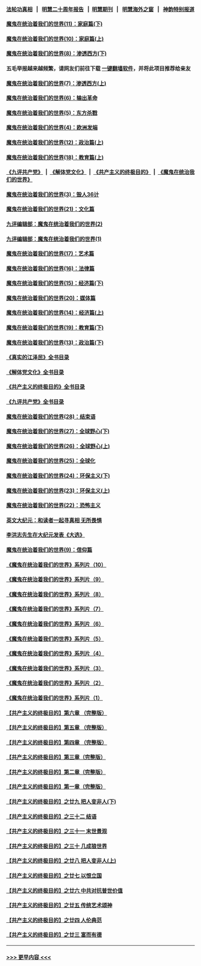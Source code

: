 #### [法轮功真相](https://github.com/gfw-breaker/truth/blob/master/README.md?t=0) &nbsp;&nbsp;|&nbsp;&nbsp; [明慧二十周年报告](https://github.com/gfw-breaker/mh-reports/blob/master/README.md?t=0) &nbsp;&nbsp;|&nbsp;&nbsp;[明慧期刊](https://github.com/gfw-breaker/mh-qikan) &nbsp;&nbsp;|&nbsp;&nbsp; [明慧海外之窗](https://github.com/gfw-breaker/mh-news/blob/master/README.md?t=0) &nbsp;&nbsp;|&nbsp;&nbsp; [神韵特别报道](https://github.com/gfw-breaker/mh-news/blob/master/shenyun.md?t=0)
#### [魔鬼在统治着我们的世界(11)：家庭篇(下)](../pages/nsc422/n10440961.md?t=11241301) 
#### [魔鬼在统治着我们的世界(10)：家庭篇(上)](../pages/nsc422/n10435448.md?t=11241301) 
#### [魔鬼在统治着我们的世界(8)：渗透西方(下)](../pages/nsc422/n10429603.md?t=11241301) 
#### 五毛举报越来越频繁，请网友们前往下载 [一键翻墙软件](https://github.com/gfw-breaker/ssr-accounts)，并将此项目推荐给亲友
#### [魔鬼在统治着我们的世界(7)：渗透西方(上)](../pages/nsc422/n10426013.md?t=11241301) 
#### [魔鬼在统治着我们的世界(6)：输出革命](../pages/nsc422/n10421536.md?t=11241301) 
#### [魔鬼在统治着我们的世界(5)：东方杀戮](../pages/nsc422/n10417707.md?t=11241301) 
#### [魔鬼在统治着我们的世界(4)：欧洲发端](../pages/nsc422/n10414890.md?t=11241301) 
#### [魔鬼在统治着我们的世界(12)：政治篇(上)](../pages/nsc422/n10444576.md?t=11241301) 
#### [魔鬼在统治着我们的世界(18)：教育篇(上)](../pages/nsc422/n10526970.md?t=11241301) 
#### [《九评共产党》](https://github.com/begood0513/9ping.md/blob/master/README.md) &nbsp;|&nbsp; [《解体党文化》](../../../../jtdwh.md/blob/master/README.md)  &nbsp;|&nbsp; [《共产主义的终极目的》](../../../../gczydzjmd.md/blob/master/README.md) &nbsp;|&nbsp; [《魔鬼在统治我们的世界》](../../../../mgztzwmdsj.md/blob/master/README.md) 
#### [魔鬼在统治着我们的世界(3)：毁人36计](../pages/nsc422/n10411583.md?t=11241301) 
#### [魔鬼在统治着我们的世界(21)：文化篇](../pages/nsc422/n10597706.md?t=11241301) 
#### [九评编辑部：魔鬼在统治着我们的世界(2)](../pages/nsc422/n10410036.md?t=11241301) 
#### [九评编辑部：魔鬼在统治着我们的世界(1)](../pages/nsc422/n10406825.md?t=11241301) 
#### [魔鬼在统治着我们的世界(17)：艺术篇](../pages/nsc422/n10499093.md?t=11241301) 
#### [魔鬼在统治着我们的世界(16)：法律篇](../pages/nsc422/n10485969.md?t=11241301) 
#### [魔鬼在统治着我们的世界(15)：经济篇(下)](../pages/nsc422/n10469975.md?t=11241301) 
#### [魔鬼在统治着我们的世界(20)：媒体篇](../pages/nsc422/n10586579.md?t=11241301) 
#### [魔鬼在统治着我们的世界(14)：经济篇(上)](../pages/nsc422/n10457370.md?t=11241301) 
#### [魔鬼在统治着我们的世界(19)：教育篇(下)](../pages/nsc422/n10564808.md?t=11241301) 
#### [魔鬼在统治着我们的世界(13)：政治篇(下)](../pages/nsc422/n10448270.md?t=11241301) 
#### [《真实的江泽民》全书目录](../pages/nsc422/n13721399.md?t=11241301) 
#### [《解体党文化》全书目录](../pages/nsc422/n13721157.md?t=11241301) 
#### [《共产主义的终极目的》全书目录](../pages/nsc422/n13721048.md?t=11241301) 
#### [《九评共产党》全书目录](../pages/nsc422/n13708085.md?t=11241301) 
#### [魔鬼在统治着我们的世界(28)：结束语](../pages/nsc422/n10936246.md?t=11241301) 
#### [魔鬼在统治着我们的世界(27)：全球野心(下)](../pages/nsc422/n10928319.md?t=11241301) 
#### [魔鬼在统治着我们的世界(26)：全球野心(上)](../pages/nsc422/n10900318.md?t=11241301) 
#### [魔鬼在统治着我们的世界(25)：全球化](../pages/nsc422/n10788205.md?t=11241301) 
#### [魔鬼在统治着我们的世界(24)：环保主义(下)](../pages/nsc422/n10695307.md?t=11241301) 
#### [魔鬼在统治着我们的世界(23)：环保主义(上)](../pages/nsc422/n10688613.md?t=11241301) 
#### [魔鬼在统治着我们的世界(22)：恐怖主义](../pages/nsc422/n10614727.md?t=11241301) 
#### [英文大纪元：和读者一起寻真相 无所畏惧](../pages/nsc422/n12542027.md?t=11241301) 
#### [李洪志先生在大纪元发表《大选》](../pages/nsc422/n12534746.md?t=11241301) 
#### [魔鬼在统治着我们的世界(9)：信仰篇](../pages/nsc422/n10432159.md?t=11241301) 
#### [《魔鬼在统治着我们的世界》系列片（10）](../pages/nsc422/n12292670.md?t=11241301) 
#### [《魔鬼在统治着我们的世界》系列片（9）](../pages/nsc422/n12290859.md?t=11241301) 
#### [《魔鬼在统治着我们的世界》系列片（8）](../pages/nsc422/n12287445.md?t=11241301) 
#### [《魔鬼在统治着我们的世界》系列片（7）](../pages/nsc422/n12283425.md?t=11241301) 
#### [《魔鬼在统治着我们的世界》系列片（6）](../pages/nsc422/n12282314.md?t=11241301) 
#### [《魔鬼在统治着我们的世界》系列片（5）](../pages/nsc422/n12281419.md?t=11241301) 
#### [《魔鬼在统治着我们的世界》系列片（4）](../pages/nsc422/n12274024.md?t=11241301) 
#### [《魔鬼在统治着我们的世界》系列片（3）](../pages/nsc422/n12271322.md?t=11241301) 
#### [《魔鬼在统治着我们的世界》系列片（2）](../pages/nsc422/n12269049.md?t=11241301) 
#### [《魔鬼在统治着我们的世界》系列片（1）](../pages/nsc422/n12267575.md?t=11241301) 
#### [【共产主义的终极目的】第六章 （完整版）](../pages/nsc422/n11428913.md?t=11241301) 
#### [【共产主义的终极目的】第五章 （完整版）](../pages/nsc422/n11428912.md?t=11241301) 
#### [【共产主义的终极目的】第四章 （完整版）](../pages/nsc422/n11428907.md?t=11241301) 
#### [【共产主义的终极目的】第三章（完整版）](../pages/nsc422/n11428848.md?t=11241301) 
#### [【共产主义的终极目的】第二章（完整版）](../pages/nsc422/n11428831.md?t=11241301) 
#### [【共产主义的终极目的】第一章（完整版）](../pages/nsc422/n11417651.md?t=11241301) 
#### [【共产主义的终极目的】之廿九 把人变非人(下)](../pages/nsc422/n11344140.md?t=11241301) 
#### [【共产主义的终极目的】之三十二 结语](../pages/nsc422/n11360535.md?t=11241301) 
#### [【共产主义的终极目的】之三十一 末世景观](../pages/nsc422/n11351129.md?t=11241301) 
#### [【共产主义的终极目的】之三十 几成狼世界](../pages/nsc422/n11348280.md?t=11241301) 
#### [【共产主义的终极目的】之廿八 把人变非人(上)](../pages/nsc422/n11340492.md?t=11241301) 
#### [【共产主义的终极目的】之廿七 以恨立国](../pages/nsc422/n11336944.md?t=11241301) 
#### [【共产主义的终极目的】之廿六 中共对抗普世价值](../pages/nsc422/n11324785.md?t=11241301) 
#### [【共产主义的终极目的】之廿五 传统艺术颂神](../pages/nsc422/n11296396.md?t=11241301) 
#### [【共产主义的终极目的】之廿四 人伦典范](../pages/nsc422/n11296397.md?t=11241301) 
#### [【共产主义的终极目的】之廿三 富而有德](../pages/nsc422/n11283598.md?t=11241301) 

----
#### [ >>> 更早内容 <<< ](../indexes/nsc422-earlier.md)
